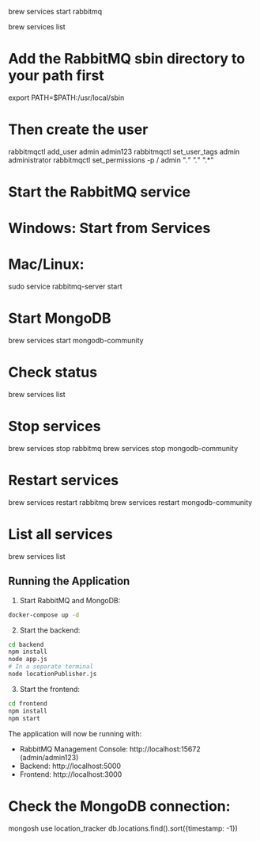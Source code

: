 brew services start rabbitmq

brew services list

# Add the RabbitMQ sbin directory to your path first
export PATH=$PATH:/usr/local/sbin

# Then create the user
rabbitmqctl add_user admin admin123
rabbitmqctl set_user_tags admin administrator
rabbitmqctl set_permissions -p / admin ".*" ".*" ".*"

# Start the RabbitMQ service
# Windows: Start from Services
# Mac/Linux:
sudo service rabbitmq-server start

# Start MongoDB
brew services start mongodb-community

# Check status
brew services list

# Stop services
brew services stop rabbitmq
brew services stop mongodb-community

# Restart services
brew services restart rabbitmq
brew services restart mongodb-community

# List all services
brew services list

## Running the Application

1. Start RabbitMQ and MongoDB:
```bash
docker-compose up -d
```

2. Start the backend:
```bash
cd backend
npm install
node app.js
# In a separate terminal
node locationPublisher.js
```

3. Start the frontend:
```bash
cd frontend
npm install
npm start
```

The application will now be running with:
- RabbitMQ Management Console: http://localhost:15672 (admin/admin123)
- Backend: http://localhost:5000
- Frontend: http://localhost:3000


# Check the MongoDB connection:
mongosh
use location_tracker
db.locations.find().sort({timestamp: -1})
